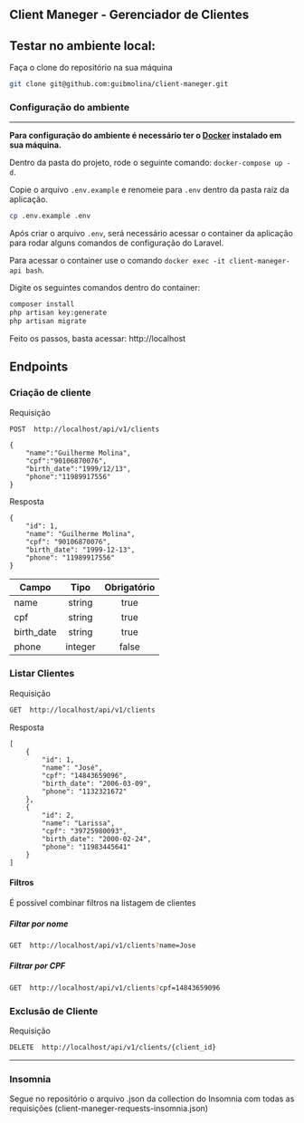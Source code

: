 ##
## Client Maneger - Gerenciador de Clientes
##
## Testar no ambiente local:

Faça o clone do repositório na sua máquina

```bash
git clone git@github.com:guibmolina/client-maneger.git
```

### Configuração do ambiente
***

**Para configuração do ambiente é necessário ter o [Docker](https://docs.docker.com/desktop/) instalado em sua máquina.**

Dentro da pasta do projeto, rode o seguinte comando: `docker-compose up -d`.

Copie o arquivo `.env.example` e renomeie para `.env` dentro da pasta raíz da aplicação.

```bash
cp .env.example .env
```

Após criar o arquivo `.env`, será necessário acessar o container da aplicação para rodar alguns comandos de configuração do Laravel.

Para acessar o container use o comando `docker exec -it client-maneger-api bash`.

Digite os seguintes comandos dentro do container:

```bash
composer install
php artisan key:generate
php artisan migrate
```
Feito os passos, basta acessar: http://localhost

## Endpoints

###  Criação de cliente

Requisição
```
POST  http://localhost/api/v1/clients

{
	"name":"Guilherme Molina",
	"cpf":"90106870076",
	"birth_date":"1999/12/13",
	"phone":"11989917556"
}

```
Resposta
```
{
	"id": 1,
	"name": "Guilherme Molina",
	"cpf": "90106870076",
	"birth_date": "1999-12-13",
	"phone": "11989917556"
}
```
Campo       | Tipo      | Obrigatório   
----------- | :------:  | :------:        
name        | string    	 | true                 
cpf	        |string          | true      
birth_date  | string    	 | true 
phone		| integer    	 | false          



###  Listar Clientes

Requisição
```bash
GET  http://localhost/api/v1/clients
```
Resposta
```
[
	{
		"id": 1,
		"name": "José",
		"cpf": "14843659096",
		"birth_date": "2006-03-09",
		"phone": "1132321672"
	},
	{
		"id": 2,
		"name": "Larissa",
		"cpf": "39725980093",
		"birth_date": "2000-02-24",
		"phone": "11983445641"
	}
]
```
#### Filtros
É possível combinar filtros na listagem  de clientes

##### Filtar por nome
```bash
GET  http://localhost/api/v1/clients?name=Jose
```
##### Filtrar por CPF
```bash
GET  http://localhost/api/v1/clients?cpf=14843659096
```


###  Exclusão de Cliente

Requisição
```bash
DELETE  http://localhost/api/v1/clients/{client_id}
```

***
### Insomnia
Segue no repositório o arquivo .json da collection do Insomnia com todas as requisições (client-maneger-requests-insomnia.json)
